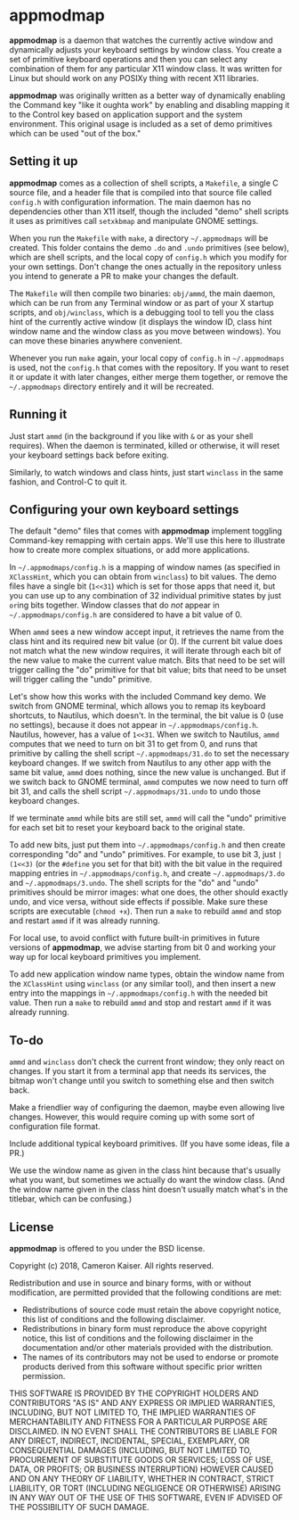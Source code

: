 # appmodmap

**appmodmap** is a daemon that watches the currently active window and dynamically adjusts your keyboard settings by window class. You create a set of primitive keyboard operations and then you can select any combination of them for any particular X11 window class. It was written for Linux but should work on any POSIXy thing with recent X11 libraries.

**appmodmap** was originally written as a better way of dynamically enabling the Command key "like it oughta work" by enabling and disabling mapping it to the Control key based on application support and the system environment. This original usage is included as a set of demo primitives which can be used "out of the box."

## Setting it up

**appmodmap** comes as a collection of shell scripts, a `Makefile`, a single C source file, and a header file that is compiled into that source file called `config.h` with configuration information. The main daemon has no dependencies other than X11 itself, though the included "demo" shell scripts it uses as primitives call `setxkbmap` and manipulate GNOME settings.

When you run the `Makefile` with `make`, a directory `~/.appmodmaps` will be created. This folder contains the demo `.do` and `.undo` primitives (see below), which are shell scripts, and the local copy of `config.h` which you modify for your own settings. Don't change the ones actually in the repository unless you intend to generate a PR to make your changes the default.

The `Makefile` will then compile two binaries: `obj/ammd`, the main daemon, which can be run from any Terminal window or as part of your X startup scripts, and `obj/winclass`, which is a debugging tool to tell you the class hint of the currently active window (it displays the window ID, class hint window name and the window class as you move between windows). You can move these binaries anywhere convenient.

Whenever you run `make` again, your local copy of `config.h` in `~/.appmodmaps` is used, not the `config.h` that comes with the repository. If you want to reset it or update it with later changes, either merge them together, or remove the `~/.appmodmaps` directory entirely and it will be recreated.

## Running it

Just start `ammd` (in the background if you like with `&` or as your shell requires). When the daemon is terminated, killed or otherwise, it will reset your keyboard settings back before exiting.

Similarly, to watch windows and class hints, just start `winclass` in the same fashion, and Control-C to quit it.

## Configuring your own keyboard settings

The default "demo" files that comes with **appmodmap**  implement toggling Command-key remapping with certain apps. We'll use this here to illustrate how to create more complex situations, or add more applications.

In `~/.appmodmaps/config.h` is a mapping of window names (as specified in `XClassHint`, which you can obtain from `winclass`) to bit values. The demo files have a single bit (`1<<31`) which is set for those apps that need it, but you can use up to any combination of 32 individual primitive states by just `or`ing bits together. Window classes that do _not_ appear in `~/.appmodmaps/config.h` are considered to have a bit value of 0.

When `ammd` sees a new window accept input, it retrieves the name from the class hint and its required new bit value (or 0). If the current bit value does not match what the new window requires, it will iterate through each bit of the new value to make the current value match. Bits that need to be set will trigger calling the "do" primitive for that bit value; bits that need to be unset will trigger calling the "undo" primitive.

Let's show how this works with the included Command key demo. We switch from GNOME terminal, which allows you to remap its keyboard shortcuts, to Nautilus, which doesn't. In the terminal, the bit value is 0 (use no settings), because it does not appear in `~/.appmodmaps/config.h`. Nautilus, however, has a value of `1<<31`. When we switch to Nautilus, `ammd` computes that we need to turn on bit 31 to get from 0, and runs that primitive by calling the shell script `~/.appmodmaps/31.do` to set the necessary keyboard changes. If we switch from Nautilus to any other app with the same bit value, `ammd` does nothing, since the new value is unchanged. But if we switch back to GNOME terminal, `ammd` computes we now need to turn off bit 31, and calls the shell script `~/.appmodmaps/31.undo` to undo those keyboard changes.

If we terminate `ammd` while bits are still set, `ammd` will call the "undo" primitive for each set bit to reset your keyboard back to the original state.

To add new bits, just put them into `~/.appmodmaps/config.h` and then create corresponding "do" and "undo" primitives. For example, to use bit 3, just `|(1<<3)` (or the `#define` you set for that bit) with the bit value in the required mapping entries in `~/.appmodmaps/config.h`, and create `~/.appmodmaps/3.do` and `~/.appmodmaps/3.undo`. The shell scripts for the "do" and "undo" primitives should be mirror images: what one does, the other should exactly undo, and vice versa, without side effects if possible. Make sure these scripts are executable (`chmod +x`). Then run a `make` to rebuild `ammd` and stop and restart `ammd` if it was already running.

For local use, to avoid conflict with future built-in primitives in future versions of **appmodmap**, we advise starting from bit 0 and working your way up for local keyboard primitives you implement.

To add new application window name types, obtain the window name from the `XClassHint` using `winclass` (or any similar tool), and then insert a new entry into the mappings in `~/.appmodmaps/config.h` with the needed bit value. Then run a `make` to rebuild `ammd` and stop and restart `ammd` if it was already running.

## To-do

`ammd` and `winclass` don't check the current front window; they only react on changes. If you start it from a terminal app that needs its services, the bitmap won't change until you switch to something else and then switch back.

Make a friendlier way of configuring the daemon, maybe even allowing live changes. However, this would require coming up with some sort of configuration file format.

Include additional typical keyboard primitives. (If you have some ideas, file a PR.)

We use the window name as given in the class hint because that's usually what you want, but sometimes we actually do want the window class. (And the window name given in the class hint doesn't usually match what's in the titlebar, which can be confusing.)

## License

**appmodmap** is offered to you under the BSD license.

Copyright (c) 2018, Cameron Kaiser.
All rights reserved.

Redistribution and use in source and binary forms, with or without modification, are permitted provided that the following conditions are met:

  * Redistributions of source code must retain the above copyright notice, this list of conditions and the following disclaimer.
  * Redistributions in binary form must reproduce the above copyright notice, this list of conditions and the following disclaimer in the documentation and/or other materials provided with the distribution.
  * The names of its contributors may not be used to endorse or promote products derived from this software without specific prior written permission.

THIS SOFTWARE IS PROVIDED BY THE COPYRIGHT HOLDERS AND CONTRIBUTORS "AS IS" AND ANY EXPRESS OR IMPLIED WARRANTIES, INCLUDING, BUT NOT LIMITED TO, THE IMPLIED WARRANTIES OF MERCHANTABILITY AND FITNESS FOR A PARTICULAR PURPOSE ARE DISCLAIMED. IN NO EVENT SHALL THE CONTRIBUTORS BE LIABLE FOR ANY DIRECT, INDIRECT, INCIDENTAL, SPECIAL, EXEMPLARY, OR CONSEQUENTIAL DAMAGES (INCLUDING, BUT NOT LIMITED TO, PROCUREMENT OF SUBSTITUTE GOODS OR SERVICES; LOSS OF USE, DATA, OR PROFITS; OR BUSINESS INTERRUPTION) HOWEVER CAUSED AND ON ANY THEORY OF LIABILITY, WHETHER IN CONTRACT, STRICT LIABILITY, OR TORT (INCLUDING NEGLIGENCE OR OTHERWISE) ARISING IN ANY WAY OUT OF THE USE OF THIS SOFTWARE, EVEN IF ADVISED OF THE POSSIBILITY OF SUCH DAMAGE.


